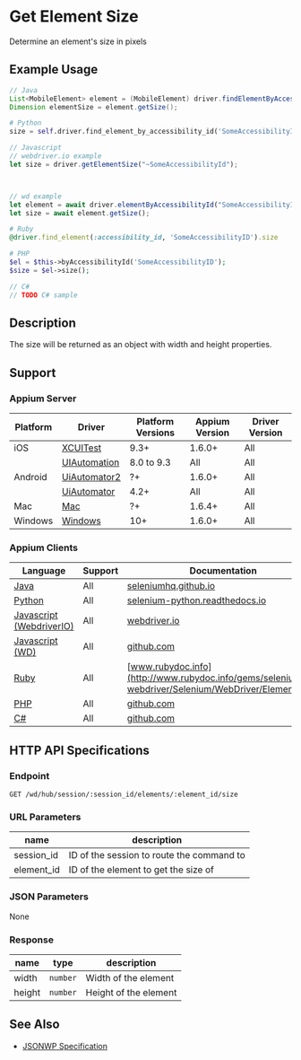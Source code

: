 # Get Element Size

Determine an element's size in pixels
## Example Usage

```java
// Java
List<MobileElement> element = (MobileElement) driver.findElementByAccessibilityId("SomeAccessibilityID");
Dimension elementSize = element.getSize();

```

```python
# Python
size = self.driver.find_element_by_accessibility_id('SomeAccessibilityID').size

```

```javascript
// Javascript
// webdriver.io example
let size = driver.getElementSize("~SomeAccessibilityId");



// wd example
let element = await driver.elementByAccessibilityId("SomeAccessibilityID");
let size = await element.getSize();

```

```ruby
# Ruby
@driver.find_element(:accessibility_id, 'SomeAccessibilityID').size

```

```php
# PHP
$el = $this->byAccessibilityId('SomeAccessibilityID');
$size = $el->size();

```

```csharp
// C#
// TODO C# sample

```


## Description

The size will be returned as an object with width and height properties.

## Support

### Appium Server

|Platform|Driver|Platform Versions|Appium Version|Driver Version|
|--------|----------------|------|--------------|--------------|
| iOS | [XCUITest](/docs/en/drivers/ios-xcuitest.md) | 9.3+ | 1.6.0+ | All |
|  | [UIAutomation](/docs/en/drivers/ios-uiautomation.md) | 8.0 to 9.3 | All | All |
| Android | [UiAutomator2](/docs/en/drivers/android-uiautomator2.md) | ?+ | 1.6.0+ | All |
|  | [UiAutomator](/docs/en/drivers/android-uiautomator.md) | 4.2+ | All | All |
| Mac | [Mac](/docs/en/drivers/mac.md) | ?+ | 1.6.4+ | All |
| Windows | [Windows](/docs/en/drivers/windows.md) | 10+ | 1.6.0+ | All |

### Appium Clients

|Language|Support|Documentation|
|--------|-------|-------------|
|[Java](https://github.com/appium/java-client/releases/latest)| All |  [seleniumhq.github.io](https://seleniumhq.github.io/selenium/docs/api/java/org/openqa/selenium/WebElement.html#getSize--)  |
|[Python](https://github.com/appium/python-client/releases/latest)| All |  [selenium-python.readthedocs.io](http://selenium-python.readthedocs.io/api.html#selenium.webdriver.remote.webelement.WebElement.size)  |
|[Javascript (WebdriverIO)](http://webdriver.io/index.html)| All |  [webdriver.io](http://webdriver.io/api/property/getElementSize.html)  |
|[Javascript (WD)](https://github.com/admc/wd/releases/latest)| All |  [github.com](https://github.com/admc/wd/blob/master/lib/commands.js#L2203)  |
|[Ruby](https://github.com/appium/ruby_lib/releases/latest)| All |  [www.rubydoc.info](http://www.rubydoc.info/gems/selenium-webdriver/Selenium/WebDriver/Element:size)  |
|[PHP](https://github.com/appium/php-client/releases/latest)| All |  [github.com](https://github.com/appium/php-client/)  |
|[C#](https://github.com/appium/appium-dotnet-driver/releases/latest)| All |  [github.com](https://github.com/appium/appium-dotnet-driver/)  |

## HTTP API Specifications

### Endpoint

`GET /wd/hub/session/:session_id/elements/:element_id/size`

### URL Parameters

|name|description|
|----|-----------|
|session_id|ID of the session to route the command to|
|element_id|ID of the element to get the size of|

### JSON Parameters

None

### Response

|name|type|description|
|----|----|-----------|
| width | `number` | Width of the element |
| height | `number` | Height of the element |

## See Also

* [JSONWP Specification](https://github.com/SeleniumHQ/selenium/wiki/JsonWireProtocol#sessionsessionidelementidsize)
